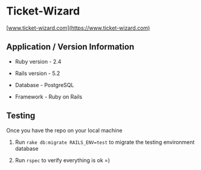 # Ticket-Wizard

[www.ticket-wizard.com](https://www.ticket-wizard.com)

## Application / Version Information

* Ruby version - 2.4

* Rails version - 5.2

* Database - PostgreSQL

* Framework - Ruby on Rails


## Testing

Once you have the repo on your local machine

1) Run `rake db:migrate RAILS_ENV=test` to migrate the testing environment database

2) Run `rspec` to verify everything is ok =)


